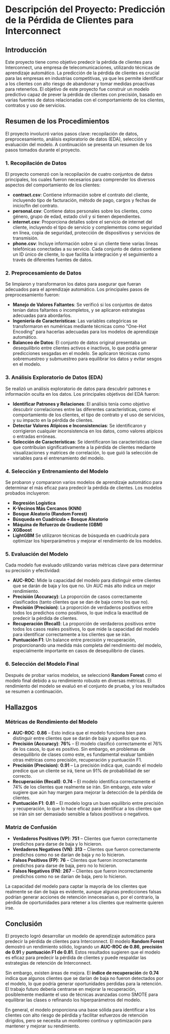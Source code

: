 # Descripción del Proyecto: Predicción de la Pérdida de Clientes para Interconnect

## Introducción

Este proyecto tiene como objetivo predecir la pérdida de clientes para Interconnect, una empresa de telecomunicaciones, utilizando técnicas de aprendizaje automático. La predicción de la pérdida de clientes es crucial para las empresas en industrias competitivas, ya que les permite identificar a los clientes con alto riesgo de abandonar y tomar medidas proactivas para retenerlos. El objetivo de este proyecto fue construir un modelo predictivo capaz de prever la pérdida de clientes con precisión, basado en varias fuentes de datos relacionadas con el comportamiento de los clientes, contratos y uso de servicios.

## Resumen de los Procedimientos

El proyecto involucró varios pasos clave: recopilación de datos, preprocesamiento, análisis exploratorio de datos (EDA), selección y evaluación del modelo. A continuación se presenta un resumen de los pasos tomados durante el proyecto.

### 1. Recopilación de Datos

El proyecto comenzó con la recopilación de cuatro conjuntos de datos principales, los cuales fueron necesarios para comprender los diversos aspectos del comportamiento de los clientes:
- **contract.csv**: Contiene información sobre el contrato del cliente, incluyendo tipo de facturación, método de pago, cargos y fechas de inicio/fin del contrato.
- **personal.csv**: Contiene datos personales sobre los clientes, como género, grupo de edad, estado civil y si tienen dependientes.
- **internet.csv**: Proporciona detalles sobre el servicio de internet del cliente, incluyendo el tipo de servicio y complementos como seguridad en línea, copia de seguridad, protección de dispositivos y servicios de transmisión.
- **phone.csv**: Incluye información sobre si un cliente tiene varias líneas telefónicas conectadas a su servicio.
Cada conjunto de datos contiene un ID único de cliente, lo que facilita la integración y el seguimiento a través de diferentes fuentes de datos.

### 2. Preprocesamiento de Datos

Se limpiaron y transformaron los datos para asegurar que fueran adecuados para el aprendizaje automático. Los principales pasos de preprocesamiento fueron:
- **Manejo de Valores Faltantes**: Se verificó si los conjuntos de datos tenían datos faltantes o incompletos, y se aplicaron estrategias adecuadas para abordarlos.
- **Ingeniería de Características**: Las variables categóricas se transformaron en numéricas mediante técnicas como "One-Hot Encoding" para hacerlas adecuadas para los modelos de aprendizaje automático.
- **Balanceo de Datos**: El conjunto de datos original presentaba un desequilibrio entre clientes activos e inactivos, lo que podría generar predicciones sesgadas en el modelo. Se aplicaron técnicas como sobremuestreo y submuestreo para equilibrar los datos y evitar sesgos en el modelo.

### 3. Análisis Exploratorio de Datos (EDA)

Se realizó un análisis exploratorio de datos para descubrir patrones e información oculta en los datos. Los principales objetivos del EDA fueron:
- **Identificar Patrones y Relaciones**: El análisis tenía como objetivo descubrir correlaciones entre las diferentes características, como el comportamiento de los clientes, el tipo de contrato y el uso de servicios, y su impacto en la pérdida de clientes.
- **Detectar Valores Atípicos e Inconsistencias**: Se identificaron y corrigieron cualquier inconsistencia en los datos, como valores atípicos o entradas erróneas.
- **Selección de Características**: Se identificaron las características clave que contribuían significativamente a la pérdida de clientes mediante visualizaciones y matrices de correlación, lo que guió la selección de variables para el entrenamiento del modelo.

### 4. Selección y Entrenamiento del Modelo

Se probaron y compararon varios modelos de aprendizaje automático para determinar el más eficaz para predecir la pérdida de clientes. Los modelos probados incluyeron:
- **Regresión Logística**
- **K-Vecinos Más Cercanos (KNN)**
- **Bosque Aleatorio (Random Forest)**
- **Búsqueda en Cuadrícula + Bosque Aleatorio**
- **Máquina de Refuerzo de Gradiente (GBM)**
- **XGBoost**
- **LightGBM**
Se utilizaron técnicas de búsqueda en cuadrícula para optimizar los hiperparámetros y mejorar el rendimiento de los modelos.

### 5. Evaluación del Modelo

Cada modelo fue evaluado utilizando varias métricas clave para determinar su precisión y efectividad:
- **AUC-ROC**: Mide la capacidad del modelo para distinguir entre clientes que se darán de baja y los que no. Un AUC más alto indica un mejor rendimiento.
- **Precisión (Accuracy)**: La proporción de casos correctamente clasificados (tanto clientes que se dan de baja como los que no).
- **Precisión (Precision)**: La proporción de verdaderos positivos entre todos los predichos como positivos, lo que indica la exactitud de predecir la pérdida de clientes.
- **Recuperación (Recall)**: La proporción de verdaderos positivos entre todos los casos reales positivos, lo que mide la capacidad del modelo para identificar correctamente a los clientes que se irán.
- **Puntuación F1**: Un balance entre precisión y recuperación, proporcionando una medida más completa del rendimiento del modelo, especialmente importante en casos de desequilibrio de clases.

### 6. Selección del Modelo Final

Después de probar varios modelos, se seleccionó **Random Forest** como el modelo final debido a su rendimiento robusto en diversas métricas. El rendimiento del modelo se evaluó en el conjunto de prueba, y los resultados se resumen a continuación.

## Hallazgos

### Métricas de Rendimiento del Modelo

- **AUC-ROC**: **0.86** – Esto indica que el modelo funciona bien para distinguir entre clientes que se darán de baja y aquellos que no.
- **Precisión (Accuracy)**: **76%** – El modelo clasificó correctamente el 76% de los casos, lo que es positivo. Sin embargo, en problemas de desequilibrio de clases como este, es fundamental evaluar también otras métricas como precisión, recuperación y puntuación F1.
- **Precisión (Precision)**: **0.91** – La precisión indica que, cuando el modelo predice que un cliente se irá, tiene un 91% de probabilidad de ser correcto.
- **Recuperación (Recall)**: **0.74** – El modelo identifica correctamente el 74% de los clientes que realmente se irán. Sin embargo, este valor sugiere que aún hay margen para mejorar la detección de la pérdida de clientes.
- **Puntuación F1**: **0.81** – El modelo logra un buen equilibrio entre precisión y recuperación, lo que lo hace eficaz para identificar a los clientes que se irán sin ser demasiado sensible a falsos positivos o negativos.

### Matriz de Confusión

- **Verdaderos Positivos (VP)**: **751** – Clientes que fueron correctamente predichos para darse de baja y lo hicieron.
- **Verdaderos Negativos (VN)**: **313** – Clientes que fueron correctamente predichos como no se darían de baja y no lo hicieron.
- **Falsos Positivos (FP)**: **76** – Clientes que fueron incorrectamente predichos para darse de baja, pero no lo hicieron.
- **Falsos Negativos (FN)**: **267** – Clientes que fueron incorrectamente predichos como no se darían de baja, pero lo hicieron.

La capacidad del modelo para captar la mayoría de los clientes que realmente se dan de baja es evidente, aunque algunas predicciones falsas podrían generar acciones de retención innecesarias o, por el contrario, la pérdida de oportunidades para retener a los clientes que realmente quieren irse.

## Conclusión

El proyecto logró desarrollar un modelo de aprendizaje automático para predecir la pérdida de clientes para Interconnect. El modelo **Random Forest** demostró un rendimiento sólido, logrando un **AUC-ROC de 0.86**, **precisión de 0.91** y **puntuación F1 de 0.81**. Estos resultados sugieren que el modelo es eficaz para predecir la pérdida de clientes y puede respaldar las estrategias de retención de Interconnect.

Sin embargo, existen áreas de mejora. El **índice de recuperación** de **0.74** indica que algunos clientes que se darían de baja no fueron detectados por el modelo, lo que podría generar oportunidades perdidas para la retención. El trabajo futuro debería centrarse en mejorar la recuperación, posiblemente mediante el uso de técnicas avanzadas como SMOTE para equilibrar las clases o refinando los hiperparámetros del modelo.

En general, el modelo proporciona una base sólida para identificar a los clientes con alto riesgo de pérdida y facilitar esfuerzos de retención dirigidos, pero se necesita un monitoreo continuo y optimización para mantener y mejorar su rendimiento.
